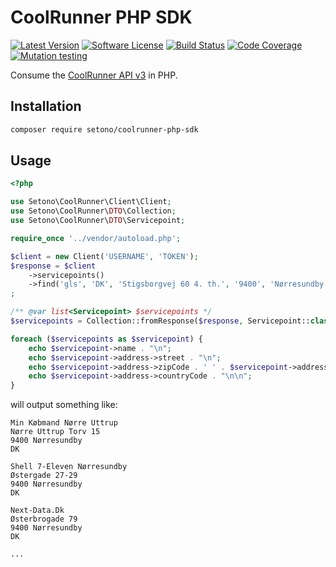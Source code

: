 # CoolRunner PHP SDK

[![Latest Version][ico-version]][link-packagist]
[![Software License][ico-license]](LICENSE)
[![Build Status][ico-github-actions]][link-github-actions]
[![Code Coverage][ico-code-coverage]][link-code-coverage]
[![Mutation testing][ico-infection]][link-infection]

Consume the [CoolRunner API v3](https://docs.coolrunner.dk/#d1392cf1-6995-49c3-ae73-fd8525c541ad) in PHP.

## Installation

```bash
composer require setono/coolrunner-php-sdk
```

## Usage

```php
<?php

use Setono\CoolRunner\Client\Client;
use Setono\CoolRunner\DTO\Collection;
use Setono\CoolRunner\DTO\Servicepoint;

require_once '../vendor/autoload.php';

$client = new Client('USERNAME', 'TOKEN');
$response = $client
    ->servicepoints()
    ->find('gls', 'DK', 'Stigsborgvej 60 4. th.', '9400', 'Nørresundby')
;

/** @var list<Servicepoint> $servicepoints */
$servicepoints = Collection::fromResponse($response, Servicepoint::class);

foreach ($servicepoints as $servicepoint) {
    echo $servicepoint->name . "\n";
    echo $servicepoint->address->street . "\n";
    echo $servicepoint->address->zipCode . ' ' . $servicepoint->address->city . "\n";
    echo $servicepoint->address->countryCode . "\n\n";
}
```

will output something like:

```
Min Købmand Nørre Uttrup
Nørre Uttrup Torv 15
9400 Nørresundby
DK

Shell 7-Eleven Nørresundby
Østergade 27-29
9400 Nørresundby
DK

Next-Data.Dk
Østerbrogade 79
9400 Nørresundby
DK

...
```

[ico-version]: https://poser.pugx.org/setono/coolrunner-php-sdk/v/stable
[ico-license]: https://poser.pugx.org/setono/coolrunner-php-sdk/license
[ico-github-actions]: https://github.com/Setono/coolrunner-php-sdk/workflows/build/badge.svg
[ico-code-coverage]: https://codecov.io/gh/Setono/coolrunner-php-sdk/branch/master/graph/badge.svg
[ico-infection]: https://img.shields.io/endpoint?style=flat&url=https%3A%2F%2Fbadge-api.stryker-mutator.io%2Fgithub.com%2FSetono%2Fcoolrunner-php-sdk%2Fmaster

[link-packagist]: https://packagist.org/packages/setono/coolrunner-php-sdk
[link-github-actions]: https://github.com/Setono/coolrunner-php-sdk/actions
[link-code-coverage]: https://codecov.io/gh/Setono/coolrunner-php-sdk
[link-infection]: https://dashboard.stryker-mutator.io/reports/github.com/Setono/coolrunner-php-sdk/master
